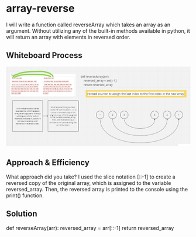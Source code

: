 # array-reverse
I will write a function called reverseArray which takes an array as an argument. Without utilizing any of the built-in methods available in python, it will return an array with elements in reversed order.

## Whiteboard Process
![](./assets/Screenshot%202023-05-02%20234202.png)

## Approach & Efficiency
What approach did you take? 
I used the slice notation [::-1] to create a reversed copy of the original array, which is assigned to the variable reversed_array. Then, the reversed array is printed to the console using the print() function.

## Solution

def reverseArray(arr):
    reversed_array = arr[::-1]
    return reversed_array